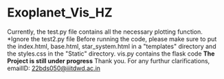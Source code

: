 # Exoplanet_Vis_HZ
Currently, the test.py file contains all the necessary plotting function.
*Ignore the test2.py file
Before running the code, please make sure to put the index.html, base.html, star_system.html in a "templates" directory and the styles.css in the "Static" directory.
vis.py contains the flask code
**The Project is still under progress**
Thank you.
For any furthur clarifications, emailID: 22bds050@iiitdwd.ac.in
